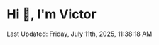 <h1>Hi 👋, I'm Victor </h1>

<!--RECENT_ACTIVITY:start-->
<!--RECENT_ACTIVITY:end-->

<!--RECENT_ACTIVITY:last_update-->
Last Updated: Friday, July 11th, 2025, 11:38:18 AM
<!--RECENT_ACTIVITY:last_update_end-->
